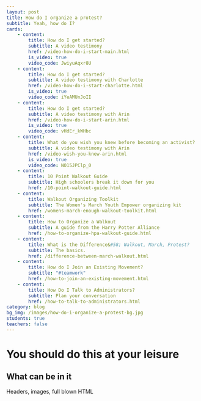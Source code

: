 ```yaml
---
layout: post
title: How do I organize a protest?
subtitle: Yeah, how do I?
cards:
    - content: 
        title: How do I get started?
        subtitle: A video testimony
        href: /video-how-do-i-start-main.html
        is_video: true
        video_code: JwiyuAqxr8U
    - content: 
        title: How do I get started?
        subtitle: A video testimony with Charlotte
        href: /video-how-do-i-start-charlotte.html
        is_video: true
        video_code: iYeAMUnJoII
    - content: 
        title: How do I get started?
        subtitle: A video testimony with Arin
        href: /video-how-do-i-start-arin.html
        is_video: true
        video_code: vHdEr_kWHbc
    - content: 
        title: What do you wish you knew before becoming an activist?
        subtitle: A video testimony with Arin
        href: /video-wish-you-knew-arin.html
        is_video: true
        video_code: NO15JPClp_0
    - content:
        title: 10 Point Walkout Guide
        subtitle: High schoolers break it down for you
        href: /10-point-walkout-guide.html
    - content:
        title: Walkout Organizing Toolkit
        subtitle: The Women's March Youth Empower organizing kit
        href: /womens-march-enough-walkout-toolkit.html
    - content:
        title: How to Organize a Walkout
        subtitle: A guide from the Harry Potter Alliance
        href: /how-to-organize-hpa-walkout-guide.html
    - content:
        title: What is the Difference&#58; Walkout, March, Protest?
        subtitle: The basics.
        href: /difference-between-march-walkout.html
    - content:
        title: How do I Join an Existing Movement?
        subtitle: "#teamwork"
        href: /how-to-join-an-existing-movement.html  
    - content:
        title: How Do I Talk to Administrators?
        subtitle: Plan your conversation
        href: /how-to-talk-to-administrators.html
category: blog
bg_img: /images/how-do-i-organize-a-protest-bg.jpg
students: true
teachers: false
---
```


You should do this at your leisure
==================================

## What can be in it

Headers, images, full blown HTML


